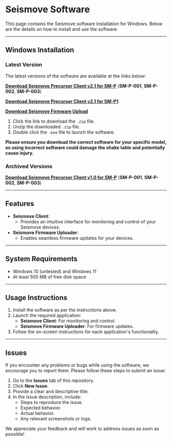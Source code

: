 # **Seismove Software**

This page contains the Seismove software installation for Windows. Below are the details on how to install and use the software.

---

## **Windows Installation**

### **Latest Version**
The latest versions of the software are available at the links below:

[**Download Seismove Precursor Client v2.1 for SM-P**](https://drive.google.com/file/d/1-Kp0fox5KZI_VY-ltkCFYDk-jZy0plKB/view?usp=drive_link) (**SM-P-001**, **SM-P-002**, **SM-P-003**)

[**Download Seismove Precursor Client v2.1 for SM-P1**](https://drive.google.com/file/d/1GNYWFyhHGIr3Trb7PDfZ9Ry_JLgAYu67/view?usp=drive_link)

[**Download Seismove Firmware Upload**](https://drive.google.com/file/d/1bsUqGF1OkCteqnC--H_oh5QIzjwlnOOs/view?usp=drive_link)


1. Click the link to download the `.zip` file.
2. Unzip the downloaded `.zip` file.
3. Double click the `.exe` file to launch the software.

**Please ensure you download the correct software for your specific model, as using incorrect software could damage the shake table and potentially cause injury.**

### **Archived Versions**
[**Download Seismove Precursor Client v1.0 for SM-P**](https://drive.google.com/file/d/1wyArmi7morbRWBRhUIRk3nAsWgs02kX4/view?usp=sharing) (**SM-P-001**, **SM-P-002**, **SM-P-003**)

---

## **Features**
- **Seismove Client**:
  - Provides an intuitive interface for monitoring and control of your Seismove devices.
- **Seismove Firmware Uploader**:
  - Enables seamless firmware updates for your devices.

---

## **System Requirements**
- Windows 10 (untested) and Windows 11
- At least 500 MB of free disk space

---

## **Usage Instructions**
1. Install the software as per the instructions above.
2. Launch the required application:
   - **Seismove Client**: For monitoring and control.
   - **Seismove Firmware Uploader**: For firmware updates.
3. Follow the on-screen instructions for each application's functionality.

---

## **Issues**
If you encounter any problems or bugs while using the software, we encourage you to report them. Please follow these steps to submit an issue:

1. Go to the **Issues** tab of this repository.
2. Click **New Issue**.
3. Provide a clear and descriptive title.
4. In the issue description, include:
   - Steps to reproduce the issue.
   - Expected behavior.
   - Actual behavior.
   - Any relevant screenshots or logs.

We appreciate your feedback and will work to address issues as soon as possible!
